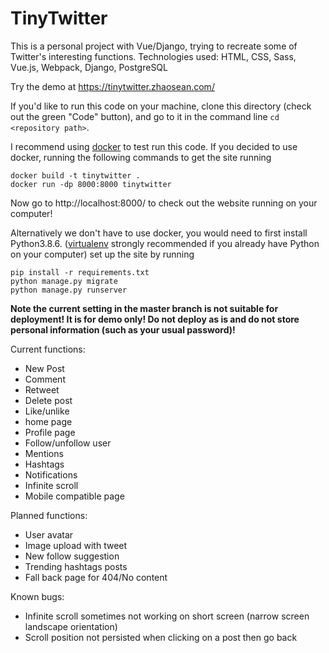 # TinyTwitter


This is a personal project with Vue/Django, trying to recreate some of Twitter's interesting functions. Technologies used: HTML, CSS, Sass, Vue.js, Webpack, Django, PostgreSQL

Try the demo at https://tinytwitter.zhaosean.com/

If you'd like to run this code on your machine, clone this directory (check out the green "Code" button), and go to it in the command line `cd <repository path>`. 

I recommend using [docker](https://docs.docker.com/engine/install/) to test run this code. If you decided to use docker, running the following commands to get the site running
```
docker build -t tinytwitter .
docker run -dp 8000:8000 tinytwitter
```
Now go to http://localhost:8000/ to check out the website running on your computer!


Alternatively we don't have to use docker, you would need to first install Python3.8.6. ([virtualenv](https://pypi.org/project/virtualenv/) strongly recommended if you already have Python on your computer) set up the site by running
```
pip install -r requirements.txt
python manage.py migrate
python manage.py runserver
```

**Note the current setting in the master branch is not suitable for deployment! It is for demo only! Do not deploy as is and do not store personal information (such as your usual password)!**


Current functions:
* New Post
* Comment
* Retweet
* Delete post
* Like/unlike
* home page
* Profile page
* Follow/unfollow user
* Mentions
* Hashtags
* Notifications
* Infinite scroll
* Mobile compatible page


Planned functions:
* User avatar
* Image upload with tweet
* New follow suggestion
* Trending hashtags posts
* Fall back page for 404/No content


Known bugs:
* Infinite scroll sometimes not working on short screen (narrow screen landscape orientation)
* Scroll position not persisted when clicking on a post then go back
